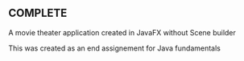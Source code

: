 ## COMPLETE

A movie theater application created in JavaFX without Scene builder

This was created as an end assignement for Java fundamentals 

